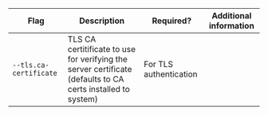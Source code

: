 | Flag | Description | Required? | Additional information |
|---|---|---|---|
| `--tls.ca-certificate` | TLS CA certitificate to use for verifying the server certificate (defaults to CA certs installed to system) | For TLS authentication |
